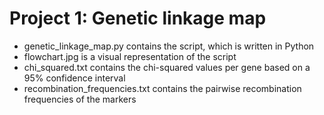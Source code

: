 # Project 1: Genetic linkage map
- genetic_linkage_map.py contains the script, which is written in Python
- flowchart.jpg is a visual representation of the script
- chi_squared.txt contains the chi-squared values per gene based on a 95% confidence interval
- recombination_frequencies.txt contains the pairwise recombination frequencies of the markers
